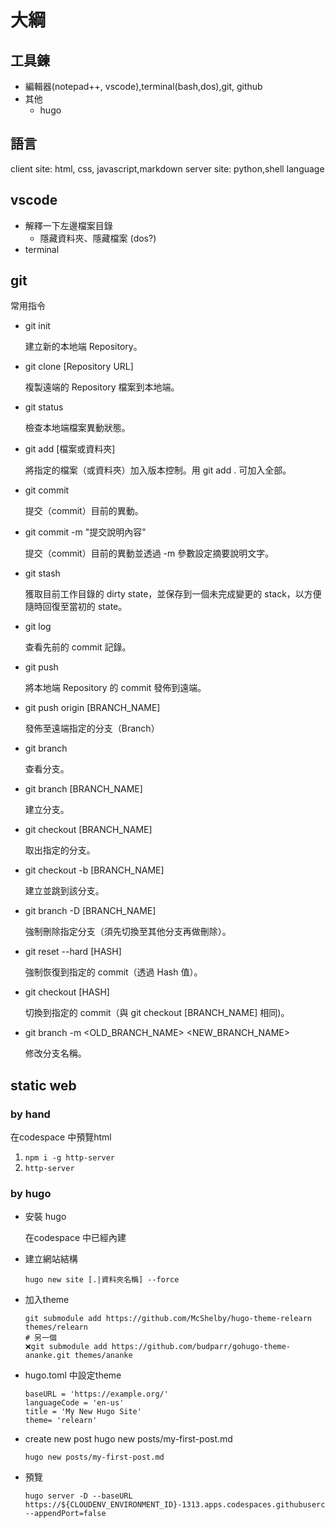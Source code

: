 # 大綱
## 工具鍊
- 編輯器(notepad++, vscode),terminal(bash,dos),git, github
- 其他
  - hugo
## 語言
client site: html, css, javascript,markdown
server site: python,shell language

## vscode
- 解釋一下左邊檔案目錄 
  - 隱藏資料夾、隱藏檔案 (dos?)
- terminal 
## git
常用指令

- git init
  
  建立新的本地端 Repository。

- git clone [Repository URL]

  複製遠端的 Repository 檔案到本地端。

- git status

  檢查本地端檔案異動狀態。

- git add [檔案或資料夾]

  將指定的檔案（或資料夾）加入版本控制。用 git add . 可加入全部。

- git commit

  提交（commit）目前的異動。

- git commit -m "提交說明內容"

  提交（commit）目前的異動並透過 -m 參數設定摘要說明文字。

- git stash

  獲取目前工作目錄的 dirty state，並保存到一個未完成變更的 stack，以方便隨時回復至當初的 state。

- git log

  查看先前的 commit 記錄。

- git push

  將本地端 Repository 的 commit 發佈到遠端。

- git push origin [BRANCH_NAME]

  發佈至遠端指定的分支（Branch）

- git branch

  查看分支。

- git branch [BRANCH_NAME]

  建立分支。

- git checkout [BRANCH_NAME]

  取出指定的分支。

- git checkout -b [BRANCH_NAME]

  建立並跳到該分支。

- git branch -D [BRANCH_NAME]

  強制刪除指定分支（須先切換至其他分支再做刪除）。

- git reset --hard [HASH]

  強制恢復到指定的 commit（透過 Hash 值）。

- git checkout [HASH]

  切換到指定的 commit（與 git checkout [BRANCH_NAME] 相同)。

- git branch -m <OLD_BRANCH_NAME> <NEW_BRANCH_NAME>

  修改分支名稱。

## static web
### by hand
在codespace 中預覽html
1. `npm i -g http-server`
1. `http-server` 

### by hugo

- 安裝 hugo 

  在codespace 中已經內建

- 建立網站結構
  ```
  hugo new site [.|資料夾名稱] --force
  ```

- 加入theme
  ```
  git submodule add https://github.com/McShelby/hugo-theme-relearn themes/relearn
  # 另一個
  ❌git submodule add https://github.com/budparr/gohugo-theme-ananke.git themes/ananke
  ```
- hugo.toml 中設定theme
  ```
  baseURL = 'https://example.org/'
  languageCode = 'en-us'
  title = 'My New Hugo Site'
  theme= 'relearn'

  ```
- create new post hugo new posts/my-first-post.md
  ```
  hugo new posts/my-first-post.md
  ```

- 預覽
  ```
  hugo server -D --baseURL https://${CLOUDENV_ENVIRONMENT_ID}-1313.apps.codespaces.githubusercontent.com --appendPort=false
  ```

